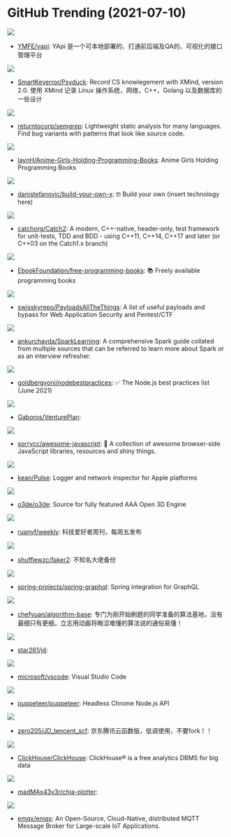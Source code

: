 # GitHub Trending (2021-07-10)

![](https://img.shields.io/badge/JavaScript-New%20119-green?style=flat-square&logo=appveyor)
- [YMFE/yapi](https://github.com/YMFE/yapi): YApi 是一个可本地部署的、打通前后端及QA的、可视化的接口管理平台

![](https://img.shields.io/badge/Go-New%201-green?style=flat-square&logo=appveyor)
- [SmartKeyerror/Psyduck](https://github.com/SmartKeyerror/Psyduck): Record CS knowlegement with XMind, version 2.0. 使用 XMind 记录 Linux 操作系统，网络，C++，Golang 以及数据库的一些设计

![](https://img.shields.io/badge/Java-New%20274-green?style=flat-square&logo=appveyor)
- [returntocorp/semgrep](https://github.com/returntocorp/semgrep): Lightweight static analysis for many languages. Find bug variants with patterns that look like source code.

![](https://img.shields.io/badge/none-New%20267-green?style=flat-square&logo=appveyor)
- [laynH/Anime-Girls-Holding-Programming-Books](https://github.com/laynH/Anime-Girls-Holding-Programming-Books): Anime Girls Holding Programming Books

![](https://img.shields.io/badge/none-New%201-green?style=flat-square&logo=appveyor)
- [danistefanovic/build-your-own-x](https://github.com/danistefanovic/build-your-own-x): 🤓 Build your own (insert technology here)

![](https://img.shields.io/badge/C%2B%2B-New%20112-green?style=flat-square&logo=appveyor)
- [catchorg/Catch2](https://github.com/catchorg/Catch2): A modern, C++-native, header-only, test framework for unit-tests, TDD and BDD - using C++11, C++14, C++17 and later (or C++03 on the Catch1.x branch)

![](https://img.shields.io/badge/none-New%20825-green?style=flat-square&logo=appveyor)
- [EbookFoundation/free-programming-books](https://github.com/EbookFoundation/free-programming-books): 📚 Freely available programming books

![](https://img.shields.io/badge/Python-New%20615-green?style=flat-square&logo=appveyor)
- [swisskyrepo/PayloadsAllTheThings](https://github.com/swisskyrepo/PayloadsAllTheThings): A list of useful payloads and bypass for Web Application Security and Pentest/CTF

![](https://img.shields.io/badge/none-New%20271-green?style=flat-square&logo=appveyor)
- [ankurchavda/SparkLearning](https://github.com/ankurchavda/SparkLearning): A comprehensive Spark guide collated from multiple sources that can be referred to learn more about Spark or as an interview refresher.

![](https://img.shields.io/badge/JavaScript-New%20303-green?style=flat-square&logo=appveyor)
- [goldbergyoni/nodebestpractices](https://github.com/goldbergyoni/nodebestpractices): ✅ The Node.js best practices list (June 2021)

![](https://img.shields.io/badge/Lua-New%2046-green?style=flat-square&logo=appveyor)
- [Gaboros/VenturePlan](https://github.com/Gaboros/VenturePlan): 

![](https://img.shields.io/badge/none-New%20164-green?style=flat-square&logo=appveyor)
- [sorrycc/awesome-javascript](https://github.com/sorrycc/awesome-javascript): 🐢 A collection of awesome browser-side JavaScript libraries, resources and shiny things.

![](https://img.shields.io/badge/Swift-New%201-green?style=flat-square&logo=appveyor)
- [kean/Pulse](https://github.com/kean/Pulse): Logger and network inspector for Apple platforms

![](https://img.shields.io/badge/C%2B%2B-New%202-green?style=flat-square&logo=appveyor)
- [o3de/o3de](https://github.com/o3de/o3de): Source for fully featured AAA Open 3D Engine

![](https://img.shields.io/badge/none-New%20107-green?style=flat-square&logo=appveyor)
- [ruanyf/weekly](https://github.com/ruanyf/weekly): 科技爱好者周刊，每周五发布

![](https://img.shields.io/badge/JavaScript-New%2088-green?style=flat-square&logo=appveyor)
- [shufflewzc/faker2](https://github.com/shufflewzc/faker2): 不知名大佬备份

![](https://img.shields.io/badge/Java-New%20310-green?style=flat-square&logo=appveyor)
- [spring-projects/spring-graphql](https://github.com/spring-projects/spring-graphql): Spring integration for GraphQL

![](https://img.shields.io/badge/Java-New%20287-green?style=flat-square&logo=appveyor)
- [chefyuan/algorithm-base](https://github.com/chefyuan/algorithm-base): 专门为刚开始刷题的同学准备的算法基地，没有最细只有更细，立志用动画将晦涩难懂的算法说的通俗易懂！

![](https://img.shields.io/badge/JavaScript-New%2065-green?style=flat-square&logo=appveyor)
- [star261/jd](https://github.com/star261/jd): 

![](https://img.shields.io/badge/TypeScript-New%20290-green?style=flat-square&logo=appveyor)
- [microsoft/vscode](https://github.com/microsoft/vscode): Visual Studio Code

![](https://img.shields.io/badge/TypeScript-New%20322-green?style=flat-square&logo=appveyor)
- [puppeteer/puppeteer](https://github.com/puppeteer/puppeteer): Headless Chrome Node.js API

![](https://img.shields.io/badge/JavaScript-New%20253-green?style=flat-square&logo=appveyor)
- [zero205/JD_tencent_scf](https://github.com/zero205/JD_tencent_scf): 京东腾讯云函数版，低调使用，不要fork！！

![](https://img.shields.io/badge/C%2B%2B-New%20152-green?style=flat-square&logo=appveyor)
- [ClickHouse/ClickHouse](https://github.com/ClickHouse/ClickHouse): ClickHouse® is a free analytics DBMS for big data

![](https://img.shields.io/badge/C-New%20103-green?style=flat-square&logo=appveyor)
- [madMAx43v3r/chia-plotter](https://github.com/madMAx43v3r/chia-plotter): 

![](https://img.shields.io/badge/Erlang-New%2034-green?style=flat-square&logo=appveyor)
- [emqx/emqx](https://github.com/emqx/emqx): An Open-Source, Cloud-Native, distributed MQTT Message Broker for Large-scale IoT Applications.

